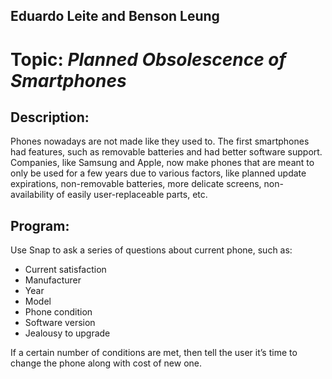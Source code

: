 ## Eduardo Leite and Benson Leung

# Topic:  *Planned Obsolescence of Smartphones*

## Description:
Phones nowadays are not made like they used to.  The first smartphones had features, such as removable batteries and had better software support.  Companies, like Samsung and Apple, now make phones that are meant to only be used for a few years due to various factors, like planned update expirations, non-removable batteries, more delicate screens, non-availability of easily user-replaceable parts, etc.

## Program:  
Use Snap to ask a series of questions about current phone, such as:
- Current satisfaction
- Manufacturer
- Year
- Model
- Phone condition
- Software version
- Jealousy to upgrade

If a certain number of conditions are met, then tell the user it’s time to change the phone along with cost of new one.
